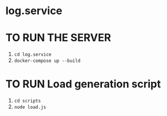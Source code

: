 # log.service
# TO RUN THE SERVER
1. ```cd log.service```
2. ```docker-compose up --build```

# TO RUN Load generation script
1. ```cd scripts```
2. ```node load.js```
